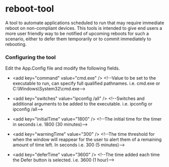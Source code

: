 # reboot-tool
A tool to automate applications scheduled to run that may require immediate reboot on non-compliant devices. This tools is intended to give end users a more user friendly way to be notified of upcoming reboots for such a scenario, either to defer them temporarily or to commit immediately to rebooting.


### Configuring the tool

Edit the App.Config file and modify the following fields.

* &lt;add key="command" value="cmd.exe" /&gt;  &lt;!--Value to be set to the executable to run, can specify full qualified pathnames. i.e. cmd.exe or C:\Windows\System32\cmd.exe--&gt;

* &lt;add key="switches" value="ipconfig /all" /&gt;  &lt;!--Switches and additional arguments to be added to the executable. i.e. ipconfig or ipconfig /all--&gt;

* &lt;add key="initialTime" value="1800" /&gt;   &lt;!--The initial time for the timer in seconds i.e. 1800 (30 minutes)--&gt;

* &lt;add key="warningTime" value="300" /&gt;  &lt;!--The time threshold for when the window will reappear for the user to alert them of a remaining amount of time left. In seconds i.e. 300 (5 minutes)--&gt;

* &lt;add key="deferTime" value="3600" /&gt;  &lt;!--The time added each time the Defer button is selected. i.e. 3600 (1 hour)--&gt;
